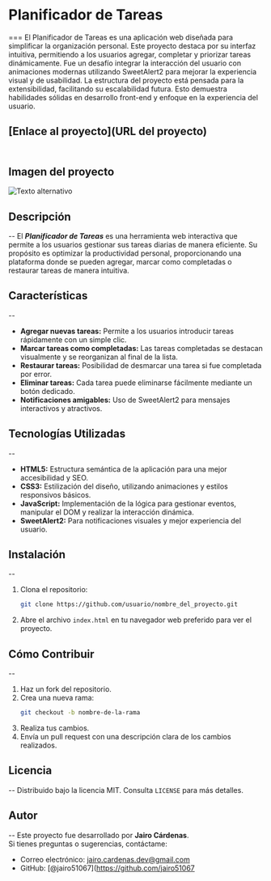 # Planificador de Tareas
===
El Planificador de Tareas es una aplicación web diseñada para simplificar la organización personal. Este proyecto destaca por su interfaz intuitiva, permitiendo a los usuarios agregar, completar y priorizar tareas dinámicamente. Fue un desafío integrar la interacción del usuario con animaciones modernas utilizando SweetAlert2 para mejorar la experiencia visual y de usabilidad. La estructura del proyecto está pensada para la extensibilidad, facilitando su escalabilidad futura. Esto demuestra habilidades sólidas en desarrollo front-end y enfoque en la experiencia del usuario.

[Enlace al proyecto](URL del proyecto)  
<br>
--
Imagen del proyecto
--
![Texto alternativo](/ruta/a/la/imagen.jpg)
<br>


## Descripción
--
El ___Planificador de Tareas___ es una herramienta web interactiva que permite a los usuarios gestionar sus tareas diarias de manera eficiente. Su propósito es optimizar la productividad personal, proporcionando una plataforma donde se pueden agregar, marcar como completadas o restaurar tareas de manera intuitiva.

## Características
--
- **Agregar nuevas tareas:** Permite a los usuarios introducir tareas rápidamente con un simple clic.  
- **Marcar tareas como completadas:** Las tareas completadas se destacan visualmente y se reorganizan al final de la lista.  
- **Restaurar tareas:** Posibilidad de desmarcar una tarea si fue completada por error.  
- **Eliminar tareas:** Cada tarea puede eliminarse fácilmente mediante un botón dedicado.  
- **Notificaciones amigables:** Uso de SweetAlert2 para mensajes interactivos y atractivos.

## Tecnologías Utilizadas 
--
- **HTML5:** Estructura semántica de la aplicación para una mejor accesibilidad y SEO.  
- **CSS3:** Estilización del diseño, utilizando animaciones y estilos responsivos básicos.  
- **JavaScript:** Implementación de la lógica para gestionar eventos, manipular el DOM y realizar la interacción dinámica.  
- **SweetAlert2:** Para notificaciones visuales y mejor experiencia del usuario.  

## Instalación
--
1. Clona el repositorio:  
    ```bash
    git clone https://github.com/usuario/nombre_del_proyecto.git
    ```  
2. Abre el archivo `index.html` en tu navegador web preferido para ver el proyecto.

## Cómo Contribuir 
--
1. Haz un fork del repositorio.  
2. Crea una nueva rama:  
    ```bash
    git checkout -b nombre-de-la-rama
    ```  
3. Realiza tus cambios.  
4. Envía un pull request con una descripción clara de los cambios realizados.

## Licencia  
--
Distribuido bajo la licencia MIT. Consulta `LICENSE` para más detalles.

## Autor  
--
Este proyecto fue desarrollado por **Jairo Cárdenas**.  
Si tienes preguntas o sugerencias, contáctame:  
- Correo electrónico: [jairo.cardenas.dev@gmail.com](mailto:jairo.cardenas.dev@gmail.com)  
- GitHub: [@jairo51067](https://github.com/jairo51067 

